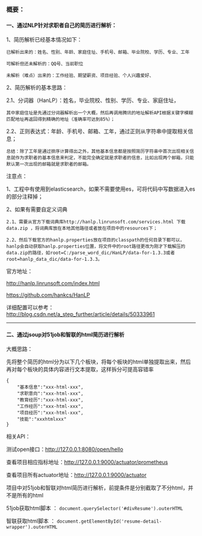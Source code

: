 ### 概要：

#### 一、通过NLP针对求职者自己的简历进行解析：


1、简历解析已经基本情况如下：
```
已解析出来的：姓名、性别、年龄、家庭住址、手机号、邮箱、毕业院校、学历、专业、工年

可解析但还未解析的：QQ号、当前职位

未解析（难点）出来的：工作经验、期望薪资、项目经验、个人兴趣爱好、
```

2、简历解析的基本思路：

   2.1、分词器（HanLP）：姓名，毕业院校、性别、学历、专业、家庭住址，

```其中家庭住址是先通过分词器解析出一个大概，然后再调用腾讯的地址解析API根据关键字模糊匹配地址再返回得到精确的地址（准确率可达到85%）；```
   
   2.2、正则表达式：年龄、手机号、邮箱、工年，通过正则从字符串中提取相关信息；

   ```总结：除了工年是通过排序计算得出之外，其他基本信息都是按照简历字符串中首次出现相关信息就作为求职者的基本信息来判定，不能完全确定就是求职者的信息，比如出现两个邮箱，只能默认第一次出现的邮箱就是求职者的邮箱。```
   
注意点：


1、工程中有使用到elasticsearch，如果不需要使用es，可将代码中写数据进入es的部分注释掉；

2、如果有需要自定义词典

    2.1、需要从官方下载词典库http://hanlp.linrunsoft.com/services.html 下载data.zip ，将词典库放在本地其他路径或者放在项目中的resources下；

    2.2、然后下载官方的hanlp.properties放在项目的classpath的任何目录下都可以，hanlp会自动获取hanlp.properties位置，将文件中的root路径更改为刚才下载解压的data.zip的路径，如root=C:/parse_word_dic/HanLP/data-for-1.3.3或者root=hanlp_data_dic/data-for-1.3.3。

   
官方地址：

http://hanlp.linrunsoft.com/index.html

https://github.com/hankcs/HanLP

详细配置可以参考： http://blog.csdn.net/a_step_further/article/details/50333961


--------------------------------------------------------------------------
#### 二、通过jsoup对51job和智联的html简历进行解析

大概思路：

先将整个简历的html分为以下几个板块，将每个板块的html单独提取出来，然后再对每个板块的具体内容进行文本提取，这样拆分可提高容错率
```$xslt
{
    "基本信息":"xxx-html-xxx",
    "求职意向":"xxx-html-xxx",
    "教育经历":"xxx-html-xxx",
    "工作经历":"xxx-html-xxx",
    "项目经历":"xxx-html-xxx",
    "技能":"xxxhtmlxxx"
}
```


相关API：

测试open接口：http://127.0.0.1:8080/open/hello

查看项目相应指标地址：http://127.0.0.1:9000/actuator/prometheus

查看项目所有actuator地址：http://127.0.0.1:9000/actuator



项目中对51job和智联对html简历进行解析，前提条件是分别截取了不分html，并不是所有的html

51job获取html脚本 ： ```document.querySelector('#divResume').outerHTML```

智联获取html脚本 ： ```document.getElementById('resume-detail-wrapper').outerHTML```
